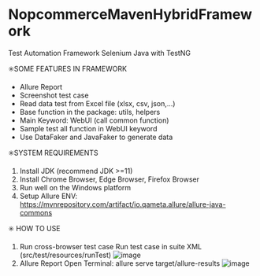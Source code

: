 # NopcommerceMavenHybridFramework
Test Automation Framework Selenium Java with TestNG

✳️SOME FEATURES IN FRAMEWORK

- Allure Report
- Screenshot test case
- Read data test from Excel file (xlsx, csv, json,...)
- Base function in the package: utils, helpers
- Main Keyword: WebUI (call common function)
- Sample test all function in WebUI keyword
- Use DataFaker and JavaFaker to generate data

✳️SYSTEM REQUIREMENTS

1. Install JDK (recommend JDK >=11)
2. Install Chrome Browser, Edge Browser, Firefox Browser
3. Run well on the Windows platform
4. Setup Allure ENV: https://mvnrepository.com/artifact/io.qameta.allure/allure-java-commons

✳️ HOW TO USE
1. Run cross-browser test case
Run test case in suite XML (src/test/resources/runTest)
![image](https://github.com/Cuonghv1921/NopcommerceMavenHybridFramework/assets/90957702/2080d912-ce20-43df-b6d4-e6376344ac76)
2. Allure Report
Open Terminal: allure serve target/allure-results
![image](https://github.com/Cuonghv1921/NopcommerceMavenHybridFramework/assets/90957702/2d3f3a24-35d0-4314-8ba2-35923fefe3ec)
